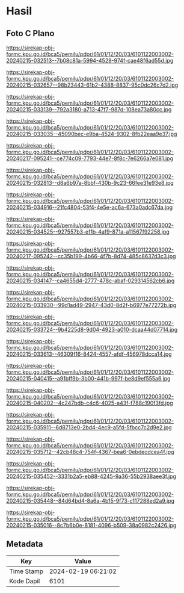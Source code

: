 # Hasil

## Foto C Plano

https://sirekap-obj-formc.kpu.go.id/bca5/pemilu/pdpr/61/01/12/20/03/6101122003002-20240215-032513--7b08c81a-5994-4529-974f-cae48f6ad55d.jpg

https://sirekap-obj-formc.kpu.go.id/bca5/pemilu/pdpr/61/01/12/20/03/6101122003002-20240215-032657--98b23443-61b2-4388-8837-95c0dc26c7d2.jpg

https://sirekap-obj-formc.kpu.go.id/bca5/pemilu/pdpr/61/01/12/20/03/6101122003002-20240215-033139--792a3180-a713-47f7-987d-108ea73a80cc.jpg

https://sirekap-obj-formc.kpu.go.id/bca5/pemilu/pdpr/61/01/12/20/03/6101122003002-20240215-033035--45090bec-e9ba-4524-9302-8fb22eaa9e37.jpg

https://sirekap-obj-formc.kpu.go.id/bca5/pemilu/pdpr/61/01/12/20/03/6101122003002-20240217-095241--ce774c09-7793-44e7-8f8c-7e6266a7e081.jpg

https://sirekap-obj-formc.kpu.go.id/bca5/pemilu/pdpr/61/01/12/20/03/6101122003002-20240215-032813--d8a6b97a-8bbf-430b-9c23-66fee31e93e8.jpg

https://sirekap-obj-formc.kpu.go.id/bca5/pemilu/pdpr/61/01/12/20/03/6101122003002-20240215-034916--21fc4804-53f4-4e5e-ac6a-673a0adc67da.jpg

https://sirekap-obj-formc.kpu.go.id/bca5/pemilu/pdpr/61/01/12/20/03/6101122003002-20240215-034525--927557b3-ef1b-4af9-871a-a11567f92258.jpg

https://sirekap-obj-formc.kpu.go.id/bca5/pemilu/pdpr/61/01/12/20/03/6101122003002-20240217-095242--cc35b199-4b66-4f7b-8d74-485c8637d3c3.jpg

https://sirekap-obj-formc.kpu.go.id/bca5/pemilu/pdpr/61/01/12/20/03/6101122003002-20240215-034147--ca4655d4-2777-478c-abaf-029314562cb6.jpg

https://sirekap-obj-formc.kpu.go.id/bca5/pemilu/pdpr/61/01/12/20/03/6101122003002-20240215-033930--99d1ad49-2947-43d0-8d2f-b6977e77272b.jpg

https://sirekap-obj-formc.kpu.go.id/bca5/pemilu/pdpr/61/01/12/20/03/6101122003002-20240215-033724--9b4225d8-9d04-4923-a010-dcaa44d07714.jpg

https://sirekap-obj-formc.kpu.go.id/bca5/pemilu/pdpr/61/01/12/20/03/6101122003002-20240215-033613--46309f16-8424-4557-afdf-456978dcca14.jpg

https://sirekap-obj-formc.kpu.go.id/bca5/pemilu/pdpr/61/01/12/20/03/6101122003002-20240215-040415--a91bff9b-3b00-441b-997f-be8d9ef555a6.jpg

https://sirekap-obj-formc.kpu.go.id/bca5/pemilu/pdpr/61/01/12/20/03/6101122003002-20240215-040202--4c247bdb-c4c6-4025-a43f-f788c190f3fd.jpg

https://sirekap-obj-formc.kpu.go.id/bca5/pemilu/pdpr/61/01/12/20/03/6101122003002-20240215-035911--6d8713e0-2bd4-4ec9-a5fd-5fbcc7c2d9e2.jpg

https://sirekap-obj-formc.kpu.go.id/bca5/pemilu/pdpr/61/01/12/20/03/6101122003002-20240215-035712--42cb48c4-754f-4367-bea6-0ebdecdcea4f.jpg

https://sirekap-obj-formc.kpu.go.id/bca5/pemilu/pdpr/61/01/12/20/03/6101122003002-20240215-035452--3331b2a5-eb88-4245-9a36-55b2938aee3f.jpg

https://sirekap-obj-formc.kpu.go.id/bca5/pemilu/pdpr/61/01/12/20/03/6101122003002-20240215-035448--84d64bd4-8a6a-4b15-9f73-c117288ed2a9.jpg

https://sirekap-obj-formc.kpu.go.id/bca5/pemilu/pdpr/61/01/12/20/03/6101122003002-20240215-035016--8c7b6b0e-8181-4096-b509-38a0982c2426.jpg


## Metadata

| Key        | Value               |
| ---------- | ------------------- |
| Time Stamp | 2024-02-19 06:21:02 |
| Kode Dapil | 6101                |



